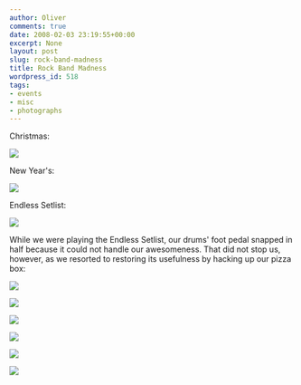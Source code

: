 ```yaml
---
author: Oliver
comments: true
date: 2008-02-03 23:19:55+00:00
excerpt: None
layout: post
slug: rock-band-madness
title: Rock Band Madness
wordpress_id: 518
tags:
- events
- misc
- photographs
---
```


Christmas:

<a title="PostChristmas-009" href="http://flickr.com/photos/owiber/2237981155/"><img src="http://farm3.static.flickr.com/2093/2237981155_bd09a5f699.jpg" /></a>

New Year's:

<a title="NewYears08-008" href="http://flickr.com/photos/owiber/2239174024/"><img src="http://farm3.static.flickr.com/2280/2239174024_b6e7a48646.jpg" /></a>

Endless Setlist:

<a title="VirajPartyRockBand-004" href="http://flickr.com/photos/owiber/2238025071/"><img src="http://farm3.static.flickr.com/2137/2238025071_278faeef6b.jpg" /></a>

While we were playing the Endless Setlist, our drums' foot pedal snapped in half because it could not handle our awesomeness.  That did not stop us, however, as we resorted to restoring its usefulness by hacking up our pizza box:

<a title="VirajPartyRockBand-015" href="http://flickr.com/photos/owiber/2238042807/"><img src="http://farm3.static.flickr.com/2006/2238042807_92cf4141b6.jpg" /></a>

<a title="VirajPartyRockBand-012" href="http://flickr.com/photos/owiber/2238829754/"><img src="http://farm3.static.flickr.com/2409/2238829754_271bc3de74.jpg" /></a>

<a title="VirajPartyRockBand-020" href="http://flickr.com/photos/owiber/2238050145/"><img src="http://farm3.static.flickr.com/2047/2238050145_7c9a027848.jpg" /></a>

<a title="VirajPartyRockBand-019" href="http://flickr.com/photos/owiber/2238839620/"><img src="http://farm3.static.flickr.com/2088/2238839620_5d4eea5720.jpg" /></a>

<a title="VirajPartyRockBand-014" href="http://flickr.com/photos/owiber/2238041093/"><img src="http://farm3.static.flickr.com/2386/2238041093_fe58375bb9.jpg" /></a>

<a title="VirajPartyRockBand-008" href="http://flickr.com/photos/owiber/2238824470/"><img src="http://farm3.static.flickr.com/2316/2238824470_eb82e277c4.jpg" /></a>